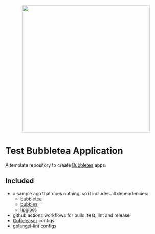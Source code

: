 <p align="center">
  <img width="400" src="https://github.com/willis81808/bubbletea-test-app/raw/main/images/C9s_circle.png">
</p>


# Test Bubbletea Application

A template repository to create [Bubbletea][bubbletea] apps.
## Included

- a sample app that does nothing, so it includes all dependencies:
	- [bubbletea][]
	- [bubbles][]
	- [lipgloss][]
- github actions workflows for build, test, lint and release
- [GoReleaser][goreleaser] configs
- [golangci-lint][lint] configs

[bubbletea]: https://github.com/charmbracelet/bubbletea
[bubbles]: https://github.com/charmbracelet/bubbles
[lipgloss]: https://github.com/charmbracelet/lipgloss
[goreleaser]: https://goreleaser.com
[lint]: https://golangci-lint.run
